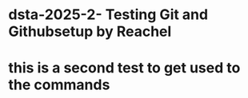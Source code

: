 # dsta-2025-2- Testing Git and Githubsetup by Reachel
# this is a second test to get used to the commands
